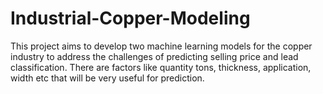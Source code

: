 # Industrial-Copper-Modeling
This project aims to develop two machine learning models for the copper industry to address the challenges of predicting selling price and lead classification. There are factors like quantity tons, thickness, application, width etc that will be very useful for prediction.
